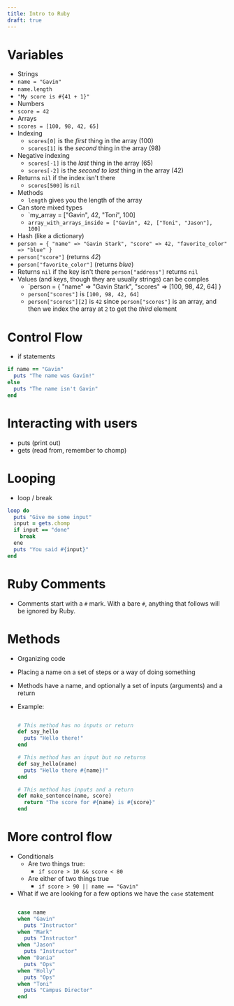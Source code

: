 ```yaml
---
title: Intro to Ruby
draft: true
---
```



# Variables
- Strings
 - `name = "Gavin"`
 - `name.length`
 - `"My score is #{41 + 1}"`
- Numbers
 - `score = 42`
- Arrays
 - `scores = [100, 98, 42, 65]`
 - Indexing
   - `scores[0]` is the _first_ thing in the array (100)
   - `scores[1]` is the _second_ thing in the array (98)
 - Negative indexing
   - `scores[-1]` is the _last_ thing in the array (65)
   - `scores[-2]` is the _second to last_ thing in the array (42)
 - Returns `nil` if the index isn't there
   - `scores[500]` is `nil`
 - Methods
   - `length` gives you the length of the array
 - Can store mixed types
   - `my_array = ["Gavin", 42, "Toni", 100]
   - `array_with_arrays_inside = ["Gavin", 42, ["Toni", "Jason"], 100]`
- Hash (like a dictionary)
 - `person = { "name" => "Gavin Stark", "score" => 42, "favorite_color" => "blue" }`
 - `person["score"]` (returns _42_)
 - `person["favorite_color"]` (returns _blue_)
 - Returns `nil` if the key isn't there `person["address"]` returns `nil`
 - Values (and keys, though they are usually strings) can be comples
   - `person = { "name" => "Gavin Stark", "scores" => [100, 98, 42, 64] }
   - `person["scores"]` is `[100, 98, 42, 64]`
   - `person["scores"][2]` is `42` since `person["scores"]` is an array, and then we index the array at `2` to get the _third_ element


# Control Flow
- if statements

```ruby
if name == "Gavin"
  puts "The name was Gavin!"
else
  puts "The name isn't Gavin"
end
```

# Interacting with users
- puts (print out)
- gets (read from, remember to chomp)

# Looping
- loop / break

```ruby
loop do
  puts "Give me some input"
  input = gets.chomp
  if input == "done"
    break
  ene
  puts "You said #{input}"
end
```

# Ruby Comments
- Comments start with a `#` mark. With a bare `#`, anything that follows will be ignored by Ruby.

# Methods
 - Organizing code
 - Placing a name on a set of steps or a way of doing something
 - Methods have a name, and optionally a set of inputs (arguments) and a return
 - Example:

   ```ruby

   # This method has no inputs or return
   def say_hello
     puts "Hello there!"
   end

   # This method has an input but no returns
   def say_hello(name)
     puts "Hello there #{name}!"
   end

   # This method has inputs and a return
   def make_sentence(name, score)
     return "The score for #{name} is #{score}"
   end
   ```

# More control flow
- Conditionals
  - Are two things true:
    - `if score > 10 && score < 80`
  - Are either of two things true
    - `if score > 90 || name == "Gavin"`
- What if we are looking for a few options we have the `case` statement
  ```ruby

  case name
  when "Gavin"
    puts "Instructor"
  when "Mark"
    puts "Instructor"
  when "Jason"
    puts "Instructor"
  when "Dania"
    puts "Ops"
  when "Holly"
    puts "Ops"
  when "Toni"
    puts "Campus Director"
  end
  ```

